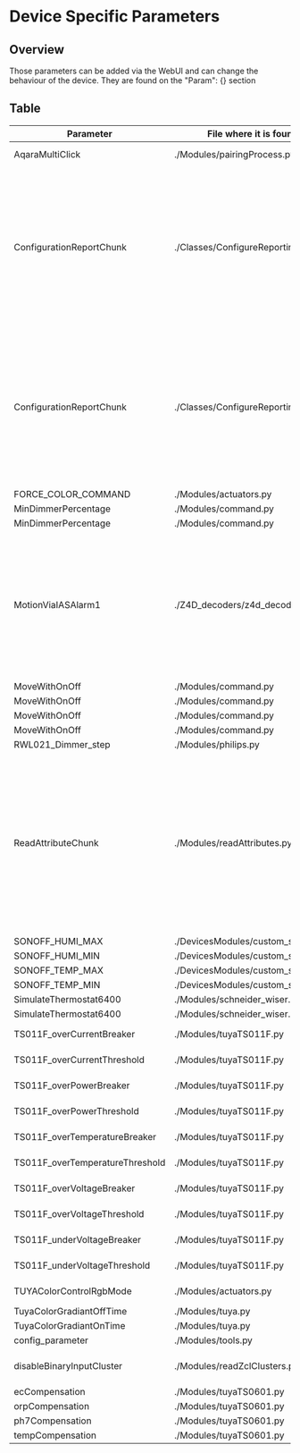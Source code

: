 
# Device Specific Parameters

## Overview

Those parameters can be added via the WebUI and can change the behaviour of the device.
They are found on the "Param": {} section

## Table

| Parameter                        | File where it is found                        | JSON Usage File(s)                     |  Description |
|-----------------------------------|-----------------------------------------------|----------------------------------------|---------------|
| AqaraMultiClick                   | ./Modules/pairingProcess.py | lumi.remote.acn003, lumi.remote.acn004 |                      |
| ConfigurationReportChunk          | ./Classes/ConfigureReporting.py | CMS323, ZLinky_TIC-historique-mono, ZLinky_TIC-historique-tri, ZLinky_TIC-standard-mono-prod, ZLinky_TIC-standard-tri-prod, ZLinky_TIC-standard-tri, ZLinky_TIC, ZiPulses, ZLinky_TIC-standard-mono, PIR313-E, PIR313, PIR323-PTH, PIR323 |                      |
| ConfigurationReportChunk          | ./Classes/ConfigureReporting.py | CMS323, ZLinky_TIC-historique-mono, ZLinky_TIC-historique-tri, ZLinky_TIC-standard-mono-prod, ZLinky_TIC-standard-tri-prod, ZLinky_TIC-standard-tri, ZLinky_TIC, ZiPulses, ZLinky_TIC-standard-mono, PIR313-E, PIR313, PIR323-PTH, PIR323 |                      |
| FORCE_COLOR_COMMAND               | ./Modules/actuators.py | Not Used |                      |
| MinDimmerPercentage               | ./Modules/command.py | GL-SD-003P |                      |
| MinDimmerPercentage               | ./Modules/command.py | GL-SD-003P |                      |
| MotionViaIASAlarm1                | ./Z4D_decoders/z4d_decoder_IAS.py | LDSENK10, 90201022, MOSZB-140, 3AFE14010402000D, 3AFE28010402000D, VMS_ADUROLIGHT, PIR313-E, PIR313, 66666-motion, RH3040, TS0202-WHD02, TS0202-_TZ3210_jijr1sss, TS0202, TS0210, TS0225, TY0202 |                      |
| MoveWithOnOff                     | ./Modules/command.py | Not Used |                      |
| MoveWithOnOff                     | ./Modules/command.py | Not Used |                      |
| MoveWithOnOff                     | ./Modules/command.py | Not Used |                      |
| MoveWithOnOff                     | ./Modules/command.py | Not Used |                      |
| RWL021_Dimmer_step                | ./Modules/philips.py | RWL021, RWL022 |                      |
| ReadAttributeChunk                | ./Modules/readAttributes.py | CMS323, MWA1-TIC-standard-mono-base, MWA1-TIC, EMIZB-141, HESZB120, HMSZB-110, MOSZB-140, SMSZB-120, SPLZB-131, SPLZB-132, WISZB-120, ZHEMI101, PIR313-E, PIR313, PIR323-PTH, PIR323, TS0002_relay_switch, TS0003_relay_switch, TY0202, GL-SD-003P |                      |
| SONOFF_HUMI_MAX                   | ./DevicesModules/custom_sonoff.py | Not Used |                      |
| SONOFF_HUMI_MIN                   | ./DevicesModules/custom_sonoff.py | Not Used |                      |
| SONOFF_TEMP_MAX                   | ./DevicesModules/custom_sonoff.py | Not Used |                      |
| SONOFF_TEMP_MIN                   | ./DevicesModules/custom_sonoff.py | Not Used |                      |
| SimulateThermostat6400            | ./Modules/schneider_wiser.py | Not Used |                      |
| SimulateThermostat6400            | ./Modules/schneider_wiser.py | Not Used |                      |
| TS011F_overCurrentBreaker         | ./Modules/tuyaTS011F.py | TS011F-with_threshold |                      |
| TS011F_overCurrentThreshold       | ./Modules/tuyaTS011F.py | TS011F-with_threshold |                      |
| TS011F_overPowerBreaker           | ./Modules/tuyaTS011F.py | TS011F-with_threshold |                      |
| TS011F_overPowerThreshold         | ./Modules/tuyaTS011F.py | TS011F-with_threshold |                      |
| TS011F_overTemperatureBreaker     | ./Modules/tuyaTS011F.py | TS011F-with_threshold |                      |
| TS011F_overTemperatureThreshold   | ./Modules/tuyaTS011F.py | TS011F-with_threshold |                      |
| TS011F_overVoltageBreaker         | ./Modules/tuyaTS011F.py | TS011F-with_threshold |                      |
| TS011F_overVoltageThreshold       | ./Modules/tuyaTS011F.py | TS011F-with_threshold |                      |
| TS011F_underVoltageBreaker        | ./Modules/tuyaTS011F.py | TS011F-with_threshold |                      |
| TS011F_underVoltageThreshold      | ./Modules/tuyaTS011F.py | TS011F-with_threshold |                      |
| TUYAColorControlRgbMode           | ./Modules/actuators.py | TS0505A-HueSaturation |                      |
| TuyaColorGradiantOffTime          | ./Modules/tuya.py | TS0503B |                      |
| TuyaColorGradiantOnTime           | ./Modules/tuya.py | TS0503B |                      |
| config_parameter                  | ./Modules/tools.py | Not Used |                      |
| disableBinaryInputCluster         | ./Modules/readZclClusters.py | Shutter switch with neutral, Shutters central remote switch |                      |
| ecCompensation                    | ./Modules/tuyaTS0601.py | TS0601-BLE-YL01 |                      |
| orpCompensation                   | ./Modules/tuyaTS0601.py | TS0601-BLE-YL01 |                      |
| ph7Compensation                   | ./Modules/tuyaTS0601.py | TS0601-BLE-YL01 |                      |
| tempCompensation                  | ./Modules/tuyaTS0601.py | TS0601-BLE-YL01 |                      |